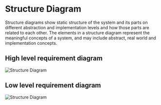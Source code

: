 # Structure Diagram
Structure diagrams show static structure of the system and its parts on different abstraction and implementation levels and how those parts are related to each other. The elements in a structure diagram represent the meaningful concepts of a system, and may include abstract, real world and implementation concepts. 

## High level requirement diagram
![Structure Diagram](https://user-images.githubusercontent.com/94291050/143130639-dec22352-7903-4e11-9a97-a376d2a8cb7a.png)

## Low level requirement diagram
![Structure Diagram](https://www.objectsbydesign.com/projects/calc/Calculator.gif)

